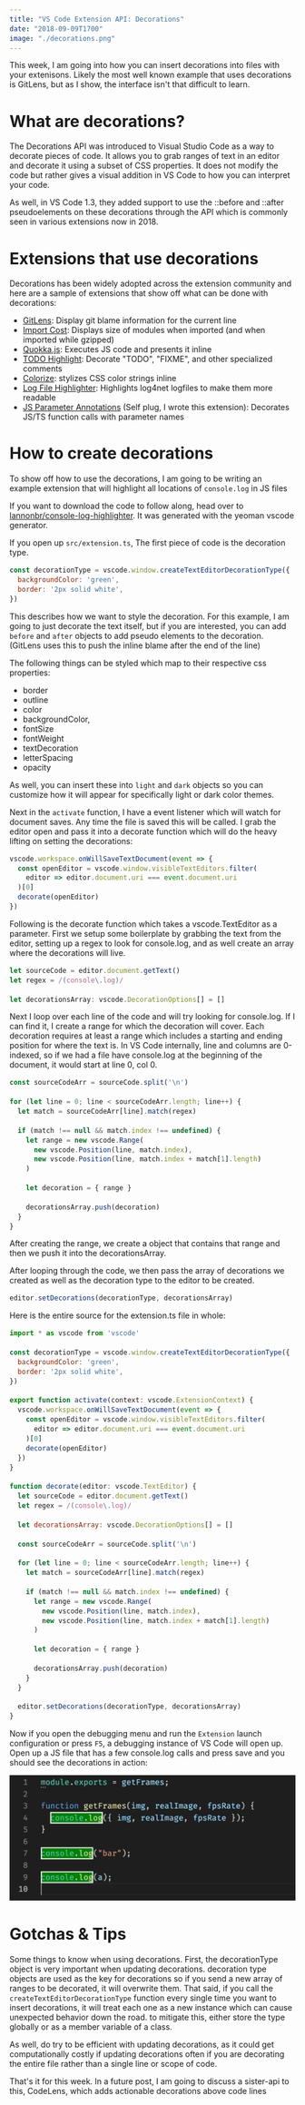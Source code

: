 ```yaml
---
title: "VS Code Extension API: Decorations"
date: "2018-09-09T1700"
image: "./decorations.png"
---
```


This week, I am going into how you can insert decorations into files with your extenisons. Likely the most well known example that uses decorations is GitLens, but as I show, the interface isn't that difficult to learn.

<!-- end -->

# What are decorations?

The Decorations API was introduced to Visual Studio Code as a way to decorate pieces of code. It allows you to grab ranges of text in an editor and decorate it using a subset of CSS properties. It does not modify the code but rather gives a visual addition in VS Code to how you can interpret your code.

As well, in VS Code 1.3, they added support to use the ::before and ::after pseudoelements on these decorations through the API which is commonly seen in various extensions now in 2018.

# Extensions that use decorations

Decorations has been widely adopted across the extension community and here are a sample of extensions that show off what can be done with decorations:

* [GitLens](https://marketplace.visualstudio.com/items?itemName=eamodio.gitlens): Display git blame information for the current line
* [Import Cost](https://marketplace.visualstudio.com/items?itemName=wix.vscode-import-cost): Displays size of modules when imported (and when imported while gzipped)
* [Quokka.js](https://marketplace.visualstudio.com/items?itemName=WallabyJs.quokka-vscode): Executes JS code and presents it inline
* [TODO Highlight](https://marketplace.visualstudio.com/items?itemName=wayou.vscode-todo-highlight): Decorate "TODO", "FIXME", and other specialized comments
* [Colorize](https://marketplace.visualstudio.com/items?itemName=kamikillerto.vscode-colorize): stylizes CSS color strings inline
* [Log File Highlighter](https://marketplace.visualstudio.com/items?itemName=emilast.LogFileHighlighter): Highlights log4net logfiles to make them more readable
* [JS Parameter Annotations](https://marketplace.visualstudio.com/items?itemName=lannonbr.vscode-js-annotations) (Self plug, I wrote this extension): Decorates JS/TS function calls with parameter names

# How to create decorations

To show off how to use the decorations, I am going to be writing an example extension that will highlight all locations of `console.log` in JS files

If you want to download the code to follow along, head over to [lannonbr/console-log-highlighter](https://github.com/lannonbr/console-log-highlighter). It was generated with the yeoman vscode generator.

If you open up `src/extension.ts`, The first piece of code is the decoration type.

```js
const decorationType = vscode.window.createTextEditorDecorationType({
  backgroundColor: 'green',
  border: '2px solid white',
})
```

This describes how we want to style the decoration. For this example, I am going to just decorate the text itself, but if you are interested, you can add `before` and `after` objects to add pseudo elements to the decoration. (GitLens uses this to push the inline blame after the end of the line)

The following things can be styled which map to their respective css properties:

* border
* outline
* color
* backgroundColor,
* fontSize
* fontWeight
* textDecoration
* letterSpacing
* opacity

As well, you can insert these into `light` and `dark` objects so you can customize how it will appear for specifically light or dark color themes.

Next in the `activate` function, I have a event listener which will watch for document saves. Any time the file is saved this will be called. I grab the editor open and pass it into a decorate function which will do the heavy lifting on setting the decorations:

```js
vscode.workspace.onWillSaveTextDocument(event => {
  const openEditor = vscode.window.visibleTextEditors.filter(
    editor => editor.document.uri === event.document.uri
  )[0]
  decorate(openEditor)
})
```

Following is the decorate function which takes a vscode.TextEditor as a parameter. First we setup some boilerplate by grabbing the text from the editor, setting up a regex to look for console.log, and as well create an array where the decorations will live.

```js
let sourceCode = editor.document.getText()
let regex = /(console\.log)/

let decorationsArray: vscode.DecorationOptions[] = []
```

Next I loop over each line of the code and will try looking for console.log. If I can find it, I create a range for which the decoration will cover. Each decoration requires at least a range which includes a starting and ending position for where the text is. In VS Code internally, line and columns are 0-indexed, so if we had a file have console.log at the beginning of the document, it would start at line 0, col 0.

```js
const sourceCodeArr = sourceCode.split('\n')

for (let line = 0; line < sourceCodeArr.length; line++) {
  let match = sourceCodeArr[line].match(regex)

  if (match !== null && match.index !== undefined) {
    let range = new vscode.Range(
      new vscode.Position(line, match.index),
      new vscode.Position(line, match.index + match[1].length)
    )

    let decoration = { range }

    decorationsArray.push(decoration)
  }
}
```

After creating the range, we create a object that contains that range and then we push it into the decorationsArray.

After looping through the code, we then pass the array of decorations we created as well as the decoration type to the editor to be created.

```js
editor.setDecorations(decorationType, decorationsArray)
```

Here is the entire source for the extension.ts file in whole:

```js
import * as vscode from 'vscode'

const decorationType = vscode.window.createTextEditorDecorationType({
  backgroundColor: 'green',
  border: '2px solid white',
})

export function activate(context: vscode.ExtensionContext) {
  vscode.workspace.onWillSaveTextDocument(event => {
    const openEditor = vscode.window.visibleTextEditors.filter(
      editor => editor.document.uri === event.document.uri
    )[0]
    decorate(openEditor)
  })
}

function decorate(editor: vscode.TextEditor) {
  let sourceCode = editor.document.getText()
  let regex = /(console\.log)/

  let decorationsArray: vscode.DecorationOptions[] = []

  const sourceCodeArr = sourceCode.split('\n')

  for (let line = 0; line < sourceCodeArr.length; line++) {
    let match = sourceCodeArr[line].match(regex)

    if (match !== null && match.index !== undefined) {
      let range = new vscode.Range(
        new vscode.Position(line, match.index),
        new vscode.Position(line, match.index + match[1].length)
      )

      let decoration = { range }

      decorationsArray.push(decoration)
    }
  }

  editor.setDecorations(decorationType, decorationsArray)
}
```

Now if you open the debugging menu and run the `Extension` launch configuration or press `F5`, a debugging instance of VS Code will open up. Open up a JS file that has a few console.log calls and press save and you should see the decorations in action:

![console.log's decorated](console-log.png)

# Gotchas & Tips

Some things to know when using decorations. First, the decorationType object is very important when updating decorations. decoration type objects are used as the key for decorations so if you send a new array of ranges to be decorated, it will overwrite them. That said, if you call the `createTextEditorDecorationType` function every single time you want to insert decorations, it will treat each one as a new instance which can cause unexpected behavior down the road. to mitigate this, either store the type globally or as a member variable of a class.

As well, do try to be efficient with updating decorations, as it could get computationally costly if updating decorations often if you are decorating the entire file rather than a single line or scope of code.

That's it for this week. In a future post, I am going to discuss a sister-api to this, CodeLens, which adds actionable decorations above code lines
